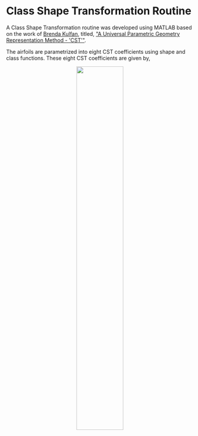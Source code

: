 # Class Shape Transformation Routine

A Class Shape Transformation routine was developed using MATLAB based on the work of [Brenda Kulfan](https://www.brendakulfan.com/), titled, ["A Universal Parametric Geometry Representation Method - 'CST'"](https://www.researchgate.net/publication/245430684_Universal_Parametric_Geometry_Representation_Method).

The airfoils are parametrized into eight CST coefficients using shape and class functions. These eight CST coefficients are given by,


<p align="center">
  <img align="center" src="https://github.com/kanakaero/airfoil-aerodynamic-geometric-coefficients-dataset/assets/93387754/7d492f4e-5497-48cd-9dcc-af385df13ae0" width="50%">
</p>
